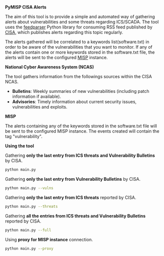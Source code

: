 **PyMISP CISA Alerts** 

The aim of this tool is to provide a simple and automated way of gathering alerts 
about vulnerabilities and some threats regarding ICS/SCADA. The tool uses the [feedparser](https://pypi.org/project/feedparser/)
Python library for consuming RSS feed published by [CISA](https://us-cert.cisa.gov/ncas), 
which publishes alerts regarding this topic regularly.

The alerts gathered will be correlated to a keywords list(software.txt) in order 
to be aware of the vulnerabilities that you want to monitor. If any of the alerts contain
one or more keywords stored in the software.txt file, the alerts will be sent to the 
configured [MISP](https://www.misp-project.org/) instance.

**National Cyber Awareness System (NCAS)**

The tool gathers information from the followings sources within the CISA NCAS.
* **Bulletins**: Weekly summaries of new vulnerabilities (including patch information if available).
* **Advisories**: Timely information about current security issues, vulnerabilities and exploits.
  
**MISP**

The alerts containing any of the keywords stored in the software.txt file will be sent
to the configured MISP instance. The events created will contain the tag "vulnerability".

**Using the tool**

Gathering **only the last entry from ICS threats and Vulnerability Bulletins** by CISA.

```bash 
python main.py
```
Gathering **only the last entry from Vulnerability Bulletins** by CISA.
```bash 
python main.py --vulns 
```
Gathering **only the last entry from ICS threats** reported by CISA.
```bash 
python main.py --threats
```
 Gathering **all the entries from ICS threats and Vulnerability Bulletins** reported by CISA.
```bash 
python main.py --full
```

Using **proxy for MISP instance** connection.
```bash 
python main.py --proxy
```
